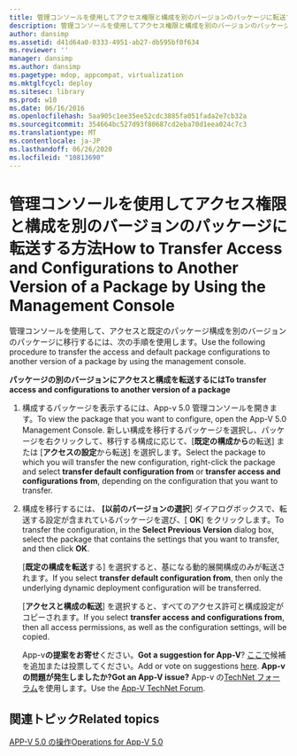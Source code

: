 ```yaml
---
title: 管理コンソールを使用してアクセス権限と構成を別のバージョンのパッケージに転送する方法
description: 管理コンソールを使用してアクセス権限と構成を別のバージョンのパッケージに転送する方法
author: dansimp
ms.assetid: d41d64a0-0333-4951-ab27-db595bf0f634
ms.reviewer: ''
manager: dansimp
ms.author: dansimp
ms.pagetype: mdop, appcompat, virtualization
ms.mktglfcycl: deploy
ms.sitesec: library
ms.prod: w10
ms.date: 06/16/2016
ms.openlocfilehash: 5aa905c1ee35ee52cdc3885fa051fada2e7cb32a
ms.sourcegitcommit: 354664bc527d93f80687cd2eba70d1eea024c7c3
ms.translationtype: MT
ms.contentlocale: ja-JP
ms.lasthandoff: 06/26/2020
ms.locfileid: "10813690"
---
```

# <span data-ttu-id="57fbf-103">管理コンソールを使用してアクセス権限と構成を別のバージョンのパッケージに転送する方法</span><span class="sxs-lookup"><span data-stu-id="57fbf-103">How to Transfer Access and Configurations to Another Version of a Package by Using the Management Console</span></span>


<span data-ttu-id="57fbf-104">管理コンソールを使用して、アクセスと既定のパッケージ構成を別のバージョンのパッケージに移行するには、次の手順を使用します。</span><span class="sxs-lookup"><span data-stu-id="57fbf-104">Use the following procedure to transfer the access and default package configurations to another version of a package by using the management console.</span></span>

**<span data-ttu-id="57fbf-105">パッケージの別のバージョンにアクセスと構成を転送するには</span><span class="sxs-lookup"><span data-stu-id="57fbf-105">To transfer access and configurations to another version of a package</span></span>**

1.  <span data-ttu-id="57fbf-106">構成するパッケージを表示するには、App-v 5.0 管理コンソールを開きます。</span><span class="sxs-lookup"><span data-stu-id="57fbf-106">To view the package that you want to configure, open the App-V 5.0 Management Console.</span></span> <span data-ttu-id="57fbf-107">新しい構成を移行するパッケージを選択し、パッケージを右クリックして、移行する構成に応じて、[**既定の構成から**の転送] または [**アクセスの設定**から転送] を選択します。</span><span class="sxs-lookup"><span data-stu-id="57fbf-107">Select the package to which you will transfer the new configuration, right-click the package and select **transfer default configuration from** or **transfer access and configurations from**, depending on the configuration that you want to transfer.</span></span>

2.  <span data-ttu-id="57fbf-108">構成を移行するには、 **[以前のバージョンの選択**] ダイアログボックスで、転送する設定が含まれているパッケージを選び、[ **OK**] をクリックします。</span><span class="sxs-lookup"><span data-stu-id="57fbf-108">To transfer the configuration, in the **Select Previous Version** dialog box, select the package that contains the settings that you want to transfer, and then click **OK**.</span></span>

    <span data-ttu-id="57fbf-109">[**既定の構成を転送**する] を選択すると、基になる動的展開構成のみが転送されます。</span><span class="sxs-lookup"><span data-stu-id="57fbf-109">If you select **transfer default configuration from**, then only the underlying dynamic deployment configuration will be transferred.</span></span>

    <span data-ttu-id="57fbf-110">[**アクセスと構成の転送**] を選択すると、すべてのアクセス許可と構成設定がコピーされます。</span><span class="sxs-lookup"><span data-stu-id="57fbf-110">If you select **transfer access and configurations from**, then all access permissions, as well as the configuration settings, will be copied.</span></span>

    <span data-ttu-id="57fbf-111">App-v**の提案をお寄せ**ください。</span><span class="sxs-lookup"><span data-stu-id="57fbf-111">**Got a suggestion for App-V**?</span></span> <span data-ttu-id="57fbf-112">[ここで](http://appv.uservoice.com/forums/280448-microsoft-application-virtualization)候補を追加または投票してください。</span><span class="sxs-lookup"><span data-stu-id="57fbf-112">Add or vote on suggestions [here](http://appv.uservoice.com/forums/280448-microsoft-application-virtualization).</span></span> **<span data-ttu-id="57fbf-113">App-v の問題が発生しましたか?</span><span class="sxs-lookup"><span data-stu-id="57fbf-113">Got an App-V issue?</span></span>** <span data-ttu-id="57fbf-114">App-v の[TechNet フォーラム](https://social.technet.microsoft.com/Forums/home?forum=mdopappv)を使用します。</span><span class="sxs-lookup"><span data-stu-id="57fbf-114">Use the [App-V TechNet Forum](https://social.technet.microsoft.com/Forums/home?forum=mdopappv).</span></span>

## <span data-ttu-id="57fbf-115">関連トピック</span><span class="sxs-lookup"><span data-stu-id="57fbf-115">Related topics</span></span>


[<span data-ttu-id="57fbf-116">APP-V 5.0 の操作</span><span class="sxs-lookup"><span data-stu-id="57fbf-116">Operations for App-V 5.0</span></span>](operations-for-app-v-50.md)

 

 





